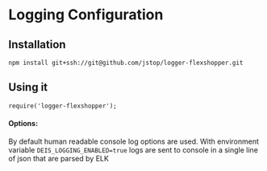 # Logging Configuration

## Installation

```bashp
npm install git+ssh://git@github.com/jstop/logger-flexshopper.git 
```
## Using it

```bashp
require('logger-flexshopper');
```

#### Options:
By default human readable console log options are used.
With environment variable `DEIS_LOGGING_ENABLED=true` logs are sent to console in a single line of json that are parsed by ELK
